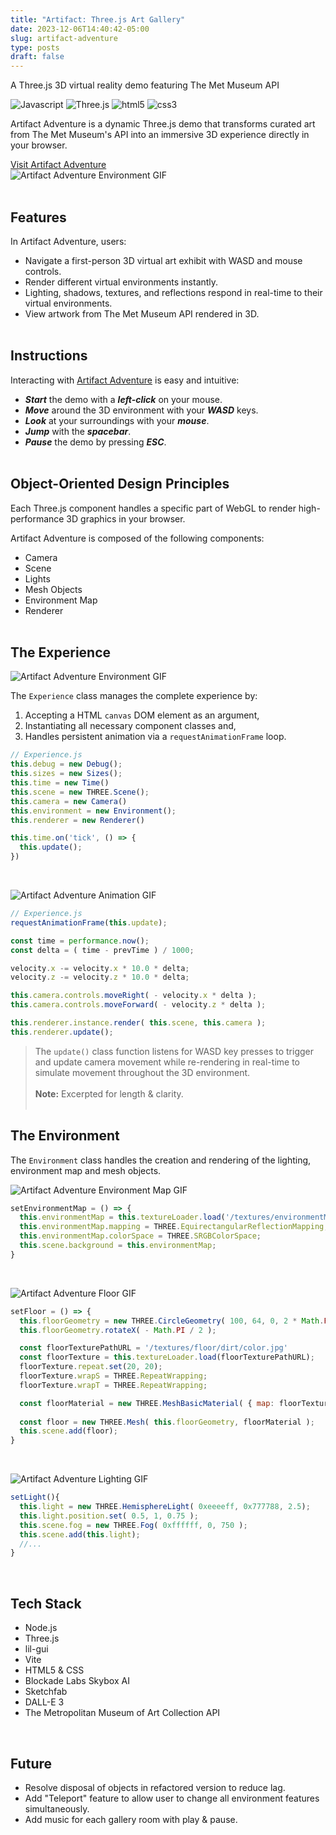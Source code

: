 ```yaml
---
title: "Artifact: Three.js Art Gallery"
date: 2023-12-06T14:40:42-05:00
slug: artifact-adventure
type: posts
draft: false
---
```

<!-- ! Post Header -->

A Three.js 3D virtual reality demo featuring The Met Museum API
<div class="stack-logos">
  <img alt="Javascript" src="https://img.shields.io/badge/-JavaScript-F1DC56?style=flat-square&logo=javascript&logoColor=black" />
  <img alt="Three.js" src="https://img.shields.io/badge/-Three.js-222222?style=flat-square&logo=threedotjs&logoColor=079EF4" />
  <img alt="html5" src="https://img.shields.io/badge/-HTML5-E34F26?style=flat-square&logo=html5&logoColor=white" />
  <img alt="css3" src="https://img.shields.io/badge/-CSS3-264de4?style=flat-square&logo=css3&logoColor=white" />
</div>
<!-- ! "Read more..." -->
<!--more-->

Artifact Adventure is a dynamic Three.js demo that transforms curated art from The Met Museum's API into an immersive 3D experience directly in your browser.

[Visit Artifact Adventure](https://garysbot.github.io/artifact-adventure/)
<br>
![Artifact Adventure Environment GIF](https://github.com/garysbot/artifact-adventure/raw/main/static/readme/gifs/environment.gif)<br><br>

## Features
In Artifact Adventure, users:
- Navigate a first-person 3D virtual art exhibit with WASD and mouse controls.
- Render different virtual environments instantly.
- Lighting, shadows, textures, and reflections respond in real-time to their virtual environments.
- View artwork from The Met Museum API rendered in 3D.
<br><br>

## Instructions
Interacting with [Artifact Adventure](https://garysbot.github.io/artifact-adventure/) is easy and intuitive:
- ***Start*** the demo with a ***left-click*** on your mouse.
- ***Move*** around the 3D environment with your ***WASD*** keys.
- ***Look*** at your surroundings with your ***mouse***.
- ***Jump*** with the ***spacebar***.
- ***Pause*** the demo by pressing ***ESC***.
<br><br>

## Object-Oriented Design Principles
Each Three.js component handles a specific part of WebGL to render high-performance 3D graphics in your browser.

Artifact Adventure is composed of the following components:
- Camera
- Scene
- Lights
- Mesh Objects
- Environment Map
- Renderer
<br><br>

## The Experience
![Artifact Adventure Environment GIF](https://github.com/garysbot/artifact-adventure/raw/main/static/readme/gifs/environment.gif)<br>

The `Experience` class manages the complete experience by:
1. Accepting a HTML `canvas` DOM element as an argument,
2. Instantiating all necessary component classes and,
3. Handles persistent animation via a `requestAnimationFrame` loop.

```javascript
// Experience.js
this.debug = new Debug();
this.sizes = new Sizes();
this.time = new Time()
this.scene = new THREE.Scene();
this.camera = new Camera()
this.environment = new Environment();
this.renderer = new Renderer()

this.time.on('tick', () => {
  this.update();
})
```
<br>

![Artifact Adventure Animation GIF](https://github.com/garysbot/artifact-adventure/raw/main/static/readme/gifs/animation.gif)<br>

```javascript
// Experience.js
requestAnimationFrame(this.update);

const time = performance.now();
const delta = ( time - prevTime ) / 1000;

velocity.x -= velocity.x * 10.0 * delta;
velocity.z -= velocity.z * 10.0 * delta;

this.camera.controls.moveRight( - velocity.x * delta );
this.camera.controls.moveForward( - velocity.z * delta );

this.renderer.instance.render( this.scene, this.camera );
this.renderer.update();
```
> The `update()` class function listens for WASD key presses to trigger and update camera movement while re-rendering in real-time to simulate movement throughout the 3D environment.<br><br>
> **Note:** Excerpted for length & clarity.
<br><br>

## The Environment
The `Environment` class handles the creation and rendering of the lighting, environment map and mesh objects.
<br>

![Artifact Adventure Environment Map GIF](https://github.com/garysbot/artifact-adventure/raw/main/static/readme/gifs/environmentmap.gif)<br>

```javascript
setEnvironmentMap = () => {
  this.environmentMap = this.textureLoader.load('/textures/environmentMap/00.png');
  this.environmentMap.mapping = THREE.EquirectangularReflectionMapping;
  this.environmentMap.colorSpace = THREE.SRGBColorSpace;
  this.scene.background = this.environmentMap;
}
```
<br>

![Artifact Adventure Floor GIF](static/readme/gifs/floor.gif)<br>

```javascript
setFloor = () => {
  this.floorGeometry = new THREE.CircleGeometry( 100, 64, 0, 2 * Math.PI );
  this.floorGeometry.rotateX( - Math.PI / 2 );

  const floorTexturePathURL = '/textures/floor/dirt/color.jpg'
  const floorTexture = this.textureLoader.load(floorTexturePathURL);
  floorTexture.repeat.set(20, 20);
  floorTexture.wrapS = THREE.RepeatWrapping;
  floorTexture.wrapT = THREE.RepeatWrapping;

  const floorMaterial = new THREE.MeshBasicMaterial( { map: floorTexture } );
  
  const floor = new THREE.Mesh( this.floorGeometry, floorMaterial );
  this.scene.add(floor);
}
```
<br>

![Artifact Adventure Lighting GIF](static/readme/gifs/lighting.gif)<br>

```javascript
setLight(){
  this.light = new THREE.HemisphereLight( 0xeeeeff, 0x777788, 2.5);
  this.light.position.set( 0.5, 1, 0.75 );
  this.scene.fog = new THREE.Fog( 0xffffff, 0, 750 );
  this.scene.add(this.light);
  //...
}
```
<br>

## Tech Stack
- Node.js
- Three.js
- lil-gui
- Vite
- HTML5 & CSS
- Blockade Labs Skybox AI
- Sketchfab
- DALL-E 3
- The Metropolitan Museum of Art Collection API
<br>

## Future
- Resolve disposal of objects in refactored version to reduce lag.
- Add "Teleport" feature to allow user to change all environment features simultaneously.
- Add music for each gallery room with play & pause.
